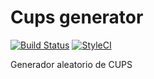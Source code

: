 # Cups generator

[![Build Status](https://travis-ci.org/xafardero/cups-generator.svg?branch=master)](https://travis-ci.org/xafardero/cups-generator)
[![StyleCI](https://styleci.io/repos/60599968/shield)](https://styleci.io/repos/60599968)

Generador aleatorio de CUPS 
